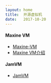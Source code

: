 ```yaml
---
layout: home
title:  开源虚拟机
date:   2017-10-20
---
```


#### Maxine VM

* [Maxine-VM](https://github.com/beehive-lab/Maxine-VM)
* [Maxine VM介绍](http://ldq67123.iteye.com/blog/2369501)

#### JamVM

* [JamVM](http://jamvm.sourceforge.net/)
